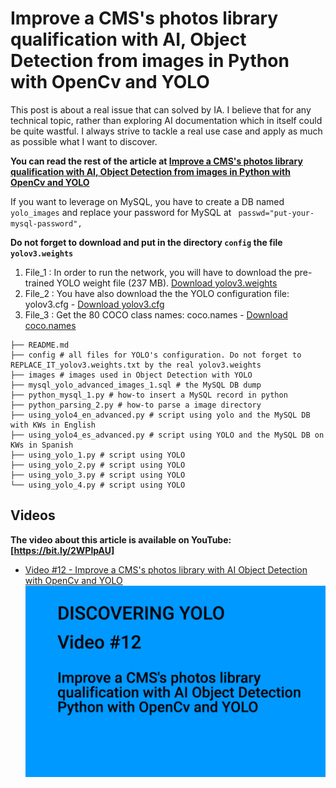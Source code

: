# Improve a CMS's photos library qualification with AI, Object Detection from images in Python with OpenCv and YOLO

This post is about a real issue that can solved by IA. I believe that for any technical topic, rather than exploring AI documentation which in itself could be quite wastful. I always strive to tackle a real use case and apply as much as possible what I want to discover.

**You can read the rest of the article at [Improve a CMS's photos library qualification with AI, Object Detection from images in Python with OpenCv and YOLO](http://flaven.fr/2021/03/improve-a-cmss-photos-library-qualification-with-ai-object-detection-from-images-in-python-with-opencv-and-yolo)**

If you want to leverage on MySQL, you have to create a DB named `yolo_images` and replace your password for MySQL at ` passwd="put-your-mysql-password",`

**Do not forget to download and put in the directory `config` the file `yolov3.weights`** 

<ol>
<li>File_1 : In order to run the network, you will have to download the pre-trained YOLO weight file (237 MB). <a href="https://pjreddie.com/media/files/yolov3.weights" target="_blank" rel="noopener">Download yolov3.weights</a></li>


<li>File_2 : You have also download the the YOLO configuration file: yolov3.cfg - <a href="https://opencv-tutorial.readthedocs.io/en/latest/_downloads/10e685aad953495a95c17bfecd1649e5/yolov3.cfg" target="_blank" rel="noopener">Download yolov3.cfg</a></li>

<li>File_3 : Get the 80 COCO class names: coco.names - <a href="https://opencv-tutorial.readthedocs.io/en/latest/_downloads/a9fb13cbea0745f3d11da9017d1b8467/coco.names" target="_blank" rel="noopener">Download coco.names</a></li>
</ol>


```
├── README.md
├── config # all files for YOLO's configuration. Do not forget to REPLACE_IT_yolov3.weights.txt by the real yolov3.weights
├── images # images used in Object Detection with YOLO
├── mysql_yolo_advanced_images_1.sql # the MySQL DB dump
├── python_mysql_1.py # how-to insert a MySQL record in python
├── python_parsing_2.py # how-to parse a image directory
├── using_yolo4_en_advanced.py # script using yolo and the MySQL DB with KWs in English
├── using_yolo4_es_advanced.py # script using YOLO and the MySQL DB on KWs in Spanish
├── using_yolo_1.py # script using YOLO
├── using_yolo_2.py # script using YOLO
├── using_yolo_3.py # script using YOLO
└── using_yolo_4.py # script using YOLO
```

## Videos

**The video about this article is available on YouTube: [https://bit.ly/2WPlpAU]**

- [Video #12 - Improve a CMS's photos library with AI Object Detection with OpenCv and YOLO](https://www.youtube.com/watch?v=6wgrY8YC4QQ)
[![Video #12 - Improve a CMS's photos library with AI Object Detection with OpenCv and YOLO](https://github.com/bflaven/BlogArticlesExamples/blob/master/python_playing_with_object_detection_opencv_yolo/video_object_detection_from_images_in_python_with_opencv_and_yolo.png.png)](https://www.youtube.com/watch?v=6wgrY8YC4QQ)




